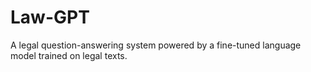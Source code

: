 # Law-GPT
A legal question-answering system powered by a fine-tuned language model trained on legal texts.
